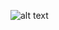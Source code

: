 ![alt text](https://cdn.discordapp.com/attachments/1060989957184966676/1069672515363938424/image.png)
